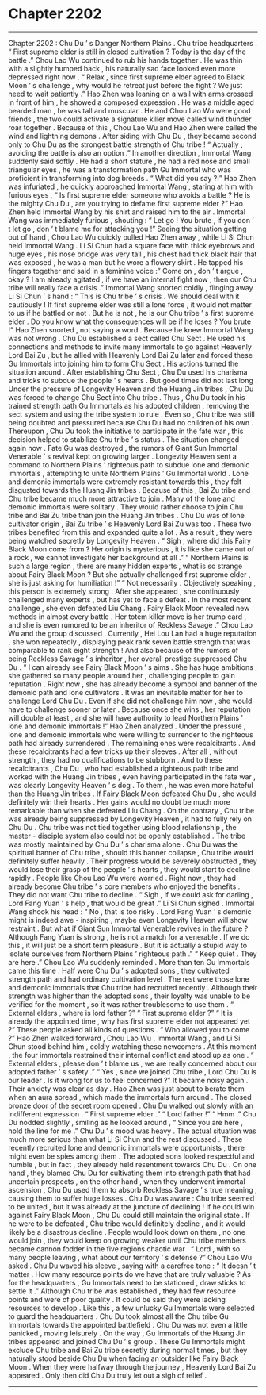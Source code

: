 
# Chapter 2202


---

Chapter 2202 : Chu Du ’ s Danger
Northern Plains .
Chu tribe headquarters .
“ First supreme elder is still in closed cultivation ? Today is the day of the battle .” Chou Lao Wu continued to rub his hands together . He was thin with a slightly humped back , his naturally sad face looked even more depressed right now .
“ Relax , since first supreme elder agreed to Black Moon ’ s challenge , why would he retreat just before the fight ? We just need to wait patiently .” Hao Zhen was leaning on a wall with arms crossed in front of him , he showed a composed expression .
He was a middle aged bearded man , he was tall and muscular . He and Chou Lao Wu were good friends , the two could activate a signature killer move called wind thunder roar together .
Because of this , Chou Lao Wu and Hao Zhen were called the wind and lightning demons . After siding with Chu Du , they became second only to Chu Du as the strongest battle strength of Chu tribe !
“ Actually , avoiding the battle is also an option .” In another direction , Immortal Wang suddenly said softly .
He had a short stature , he had a red nose and small triangular eyes , he was a transformation path Gu Immortal who was proficient in transforming into dog breeds .
“ What did you say ?!” Hao Zhen was infuriated , he quickly approached Immortal Wang , staring at him with furious eyes , “ Is first supreme elder someone who avoids a battle ? He is the mighty Chu Du , are you trying to defame first supreme elder ?”
Hao Zhen held Immortal Wang by his shirt and raised him to the air .
Immortal Wang was immediately furious , shouting : “ Let go ! You brute , if you don ’ t let go , don ’ t blame me for attacking you !”
Seeing the situation getting out of hand , Chou Lao Wu quickly pulled Hao Zhen away , while Li Si Chun held Immortal Wang .
Li Si Chun had a square face with thick eyebrows and huge eyes , his nose bridge was very tall , his chest had thick black hair that was exposed , he was a man but he wore a flowery skirt .
He tapped his fingers together and said in a feminine voice :” Come on , don ’ t argue , okay ? I am already agitated , if we have an internal fight now , then our Chu tribe will really face a crisis .”
Immortal Wang snorted coldly , flinging away Li Si Chun ’ s hand : “ This is Chu tribe ’ s crisis . We should deal with it cautiously ! If first supreme elder was still a lone force , it would not matter to us if he battled or not . But he is not , he is our Chu tribe ’ s first supreme elder . Do you know what the consequences will be if he loses ? You brute !”
Hao Zhen snorted , not saying a word .
Because he knew Immortal Wang was not wrong .
Chu Du established a sect called Chu Sect . He used his connections and methods to invite many immortals to go against Heavenly Lord Bai Zu , but he allied with Heavenly Lord Bai Zu later and forced these Gu Immortals into joining him to form Chu Sect .
His actions turned the situation around .
After establishing Chu Sect , Chu Du used his charisma and tricks to subdue the people ’ s hearts .
But good times did not last long . Under the pressure of Longevity Heaven and the Huang Jin tribes , Chu Du was forced to change Chu Sect into Chu tribe .
Thus , Chu Du took in his trained strength path Gu Immortals as his adopted children , removing the sect system and using the tribe system to rule .
Even so , Chu tribe was still being doubted and pressured because Chu Du had no children of his own .
Thereupon , Chu Du took the initiative to participate in the fate war , this decision helped to stabilize Chu tribe ’ s status .
The situation changed again now .
Fate Gu was destroyed , the rumors of Giant Sun Immortal Venerable ’ s revival kept on growing larger . Longevity Heaven sent a command to Northern Plains ’ righteous path to subdue lone and demonic immortals , attempting to unite Northern Plains ’ Gu Immortal world .
Lone and demonic immortals were extremely resistant towards this , they felt disgusted towards the Huang Jin tribes .
Because of this , Bai Zu tribe and Chu tribe became much more attractive to join .
Many of the lone and demonic immortals were solitary . They would rather choose to join Chu tribe and Bai Zu tribe than join the Huang Jin tribes .
Chu Du was of lone cultivator origin , Bai Zu tribe ’ s Heavenly Lord Bai Zu was too .
These two tribes benefited from this and expanded quite a lot .
As a result , they were being watched secretly by Longevity Heaven .
“ Sigh , where did this Fairy Black Moon come from ? Her origin is mysterious , it is like she came out of a rock , we cannot investigate her background at all .”
“ Northern Plains is such a large region , there are many hidden experts , what is so strange about Fairy Black Moon ? But she actually challenged first supreme elder , she is just asking for humiliation !”
“ Not necessarily . Objectively speaking , this person is extremely strong . After she appeared , she continuously challenged many experts , but has yet to face a defeat . In the most recent challenge , she even defeated Liu Chang . Fairy Black Moon revealed new methods in almost every battle . Her totem killer move is her trump card , and she is even rumored to be an inheritor of Reckless Savage .”
Chou Lao Wu and the group discussed .
Currently , Hei Lou Lan had a huge reputation , she won repeatedly , displaying peak rank seven battle strength that was comparable to rank eight strength ! And also because of the rumors of being Reckless Savage ’ s inheritor , her overall prestige suppressed Chu Du .
“ I can already see Fairy Black Moon ’ s aims . She has huge ambitions , she gathered so many people around her , challenging people to gain reputation . Right now , she has already become a symbol and banner of the demonic path and lone cultivators . It was an inevitable matter for her to challenge Lord Chu Du . Even if she did not challenge him now , she would have to challenge sooner or later . Because once she wins , her reputation will double at least , and she will have authority to lead Northern Plains ’ lone and demonic immortals !” Hao Zhen analyzed .
Under the pressure , lone and demonic immortals who were willing to surrender to the righteous path had already surrendered .
The remaining ones were recalcitrants .
And these recalcitrants had a few tricks up their sleeves . After all , without strength , they had no qualifications to be stubborn .
And to these recalcitrants , Chu Du , who had established a righteous path tribe and worked with the Huang Jin tribes , even having participated in the fate war , was clearly Longevity Heaven ’ s dog . To them , he was even more hateful than the Huang Jin tribes .
If Fairy Black Moon defeated Chu Du , she would definitely win their hearts . Her gains would no doubt be much more remarkable than when she defeated Liu Chang .
On the contrary , Chu tribe was already being suppressed by Longevity Heaven , it had to fully rely on Chu Du .
Chu tribe was not tied together using blood relationship , the master - disciple system also could not be openly established . The tribe was mostly maintained by Chu Du ’ s charisma alone .
Chu Du was the spiritual banner of Chu tribe , should this banner collapse , Chu tribe would definitely suffer heavily . Their progress would be severely obstructed , they would lose their grasp of the people ’ s hearts , they would start to decline rapidly .
People like Chou Lao Wu were worried . Right now , they had already become Chu tribe ’ s core members who enjoyed the benefits .
They did not want Chu tribe to decline .
“ Sigh , if we could ask for darling , Lord Fang Yuan ’ s help , that would be great .” Li Si Chun sighed .
Immortal Wang shook his head : “ No , that is too risky . Lord Fang Yuan ’ s demonic might is indeed awe - inspiring , maybe even Longevity Heaven will show restraint . But what if Giant Sun Immortal Venerable revives in the future ? Although Fang Yuan is strong , he is not a match for a venerable . If we do this , it will just be a short term pleasure . But it is actually a stupid way to isolate ourselves from Northern Plains ’ righteous path .”
“ Keep quiet . They are here .” Chou Lao Wu suddenly reminded .
More than ten Gu Immortals came this time .
Half were Chu Du ’ s adopted sons , they cultivated strength path and had ordinary cultivation level .
The rest were those lone and demonic immortals that Chu tribe had recruited recently .
Although their strength was higher than the adopted sons , their loyalty was unable to be verified for the moment , so it was rather troublesome to use them .
“ External elders , where is lord father ?”
“ First supreme elder ?”
“ It is already the appointed time , why has first supreme elder not appeared yet ?”
These people asked all kinds of questions .
“ Who allowed you to come ?” Hao Zhen walked forward , Chou Lao Wu , Immortal Wang , and Li Si Chun stood behind him , coldly watching these newcomers .
At this moment , the four immortals restrained their internal conflict and stood up as one .
“ External elders , please don ’ t blame us , we are really concerned about our adopted father ’ s safety .”
“ Yes , since we joined Chu tribe , Lord Chu Du is our leader . Is it wrong for us to feel concerned ?”
It became noisy again .
Their anxiety was clear as day .
Hao Zhen was just about to berate them when an aura spread , which made the immortals turn around .
The closed bronze door of the secret room opened . Chu Du walked out slowly with an indifferent expression .
“ First supreme elder .”
“ Lord father !”
“ Hmm .” Chu Du nodded slightly , smiling as he looked around , “ Since you are here , hold the line for me .”
Chu Du ’ s mood was heavy .
The actual situation was much more serious than what Li Si Chun and the rest discussed .
These recently recruited lone and demonic immortals were opportunists , there might even be spies among them .
The adopted sons looked respectful and humble , but in fact , they already held resentment towards Chu Du . On one hand , they blamed Chu Du for cultivating them into strength path that had uncertain prospects , on the other hand , when they underwent immortal ascension , Chu Du used them to absorb Reckless Savage ’ s true meaning , causing them to suffer huge losses .
Chu Du was aware : Chu tribe seemed to be united , but it was already at the juncture of declining !
If he could win against Fairy Black Moon , Chu Du could still maintain the original state . If he were to be defeated , Chu tribe would definitely decline , and it would likely be a disastrous decline . People would look down on them , no one would join , they would keep on growing weaker until Chu tribe members became cannon fodder in the five regions chaotic war .
“ Lord , with so many people leaving , what about our territory ’ s defense ?” Chou Lao Wu asked .
Chu Du waved his sleeve , saying with a carefree tone : “ It doesn ’ t matter . How many resource points do we have that are truly valuable ? As for the headquarters , Gu Immortals need to be stationed , draw sticks to settle it .”
Although Chu tribe was established , they had few resource points and were of poor quality . It could be said they were lacking resources to develop .
Like this , a few unlucky Gu Immortals were selected to guard the headquarters . Chu Du took almost all the Chu tribe Gu Immortals towards the appointed battlefield .
Chu Du was not even a little panicked , moving leisurely .
On the way , Gu Immortals of the Huang Jin tribes appeared and joined Chu Du ’ s group .
These Gu Immortals might exclude Chu tribe and Bai Zu tribe secretly during normal times , but they naturally stood beside Chu Du when facing an outsider like Fairy Black Moon .
When they were halfway through the journey , Heavenly Lord Bai Zu appeared .
Only then did Chu Du truly let out a sigh of relief .

---

